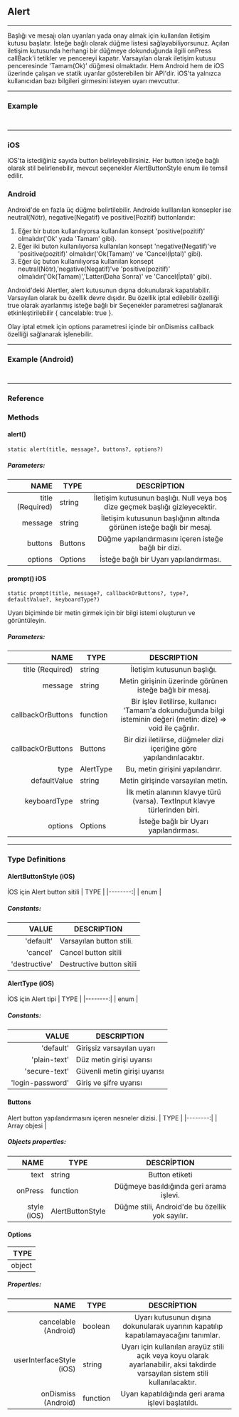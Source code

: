 ## Alert
***
Başlığı ve mesajı olan uyarıları yada onay almak için kullanılan iletişim kutusu başlatır. İsteğe bağlı olarak düğme listesi sağlayabiliyorsunuz. Açılan iletişim kutusunda herhangi bir düğmeye dokunduğunda ilgili onPress callBack'i tetikler ve pencereyi kapatır. 
Varsayılan olarak iletişim kutusu penceresinde 'Tamam(Ok)' düğmesi olmaktadır.
Hem Android hem de iOS üzerinde çalışan ve statik uyarılar gösterebilen bir API'dir. iOS'ta yalnızca kullanıcıdan bazı bilgileri girmesini isteyen uyarı mevcuttur.
***
### Example
```JS


```
***
### iOS

iOS'ta istediğiniz sayıda button belirleyebilirsiniz. Her button isteğe bağlı olarak stil belirlenebilir, mevcut seçenekler AlertButtonStyle enum ile temsil edilir.
### Android
Android'de en fazla üç düğme belirtilebilir. Androide kulllanılan konsepler ise neutral(Nötr), negative(Negatif) ve positive(Pozitif) buttonlarıdır:
1. Eğer bir buton kullanılıyorsa kullanılan konsept 'positive(pozitif)' olmalıdır('Ok' yada 'Tamam' gibi).
2. Eğer iki buton kullanılıyorsa kullanılan konsept 'negative(Negatif)'ve 'positive(pozitif)' olmalıdır('Ok(Tamam)' ve 'Cancel(İptal)' gibi).
3. Eğer üç buton kullanılıyorsa kullanılan konsept neutral(Nötr),'negative(Negatif)'ve 'positive(pozitif)' olmalıdır('Ok(Tamam)','Latter(Daha Sonra)' ve 'Cancel(İptal)' gibi).

Android'deki Alertler, alert kutusunun dışına dokunularak kapatılabilir. Varsayılan olarak bu özellik devre dışıdır. Bu özellik iptal edilebilir özelliği true olarak ayarlanmış isteğe bağlı bir Seçenekler parametresi sağlanarak etkinleştirilebilir { cancelable: true }.

Olay iptal etmek için options parametresi içinde bir onDismiss callback özelliği sağlanarak işlenebilir.
***
###  Example (Android)

```JS


```

***
###  Reference
###  Methods
#### alert()
```JS
static alert(title, message?, buttons?, options?)
```
##### Parameters:

| NAME     |  TYPE                      | DESCRİPTION          |                
|--------:|----------------------------|:--------------------:|
|  title (Required) |    string                  |  İletişim kutusunun başlığı. Null veya boş dize geçmek başlığı gizleyecektir. |                
|message  |  string                 | İletişim kutusunun başlığının altında görünen isteğe bağlı bir mesaj.| 
|buttons  |    Buttons              |Düğme yapılandırmasını içeren isteğe bağlı bir dizi.|                   
|options  |      Options               | İsteğe bağlı bir Uyarı yapılandırması.|        

#### prompt() iOS
```JS
static prompt(title, message?, callbackOrButtons?, type?, defaultValue?, keyboardType?)
``` 
Uyarı biçiminde bir metin girmek için bir bilgi istemi oluşturun ve görüntüleyin.
##### Parameters:
|NAME     | TYPE                       | DESCRIPTION          |                   
|--------:|----------------------------|:--------------------:|
|title (Required)|    string        |   İletişim kutusunun başlığı. |                   
|     message    |             string        |  Metin girişinin üzerinde görünen isteğe bağlı bir mesaj.  |           
|  callbackOrButtons | function   |  Bir işlev iletilirse, kullanıcı 'Tamam'a dokunduğunda bilgi isteminin değeri (metin: dize) => void ile çağrılır. |             
|    callbackOrButtons      |  Buttons | Bir dizi iletilirse, düğmeler dizi içeriğine göre yapılandırılacaktır. |         
|  type |       AlertType |   Bu, metin girişini yapılandırır.|                   
|   defaultValue |  string   | Metin girişinde varsayılan metin.|  
|  keyboardType | string         |İlk metin alanının klavye türü (varsa). TextInput klavye türlerinden biri.  |                   
|     options    |    Options   |  İsteğe bağlı bir Uyarı yapılandırması.                     | 
***
###  Type Definitions
#### AlertButtonStyle (iOS)
İOS için Alert button sitili
| TYPE |
|--------:|
|  enum  |
##### Constants:
| VALUE | DESCRIPTION | 
|--------:|----------------------------|
|'default'| Varsayılan button stili.|   
| 'cancel'|Cancel button sitili |      
|'destructive'|Destructive button sitili|         

#### AlertType (iOS)
İOS için Alert tipi
| TYPE |
|--------:|
|  enum  |
##### Constants:
| VALUE | DESCRIPTION | 
|--------:|----------------------------|
|'default'| Girişsiz varsayılan uyarı|   
| 'plain-text'|Düz metin girişi uyarısı |      
|'secure-text'|Güvenli metin girişi uyarısı|         
|'login-password'| Giriş ve şifre uyarısı| 
#### Buttons
Alert button yapılandırmasını içeren nesneler dizisi.
| TYPE |
|--------:|
|  Array objesi  |
##### Objects properties:
|NAME     |  TYPE                      | DESCRİPTION          |                
|--------:|----------------------------|:--------------------:|
|text |    string                  | Button etiketi |                
|onPress  |  function                 | Düğmeye basıldığında geri arama işlevi.| 
|style (iOS)  |    AlertButtonStyle           |Düğme stili, Android'de bu özellik yok sayılır.| 
#### Options
| TYPE |
|--------:|
|  object  |
##### Properties:
|NAME     |  TYPE                      | DESCRİPTION          |                
|--------:|----------------------------|:--------------------:|
|cancelable (Android)| boolean   | Uyarı kutusunun dışına dokunularak uyarının kapatılıp kapatılamayacağını tanımlar. |                
|userInterfaceStyle (iOS) |  string  | Uyarı için kullanılan arayüz stili açık veya koyu olarak ayarlanabilir, aksi takdirde varsayılan sistem stili kullanılacaktır.| 
|onDismiss (Android) |    	function           |Uyarı kapatıldığında geri arama işlevi başlatıldı.| 

